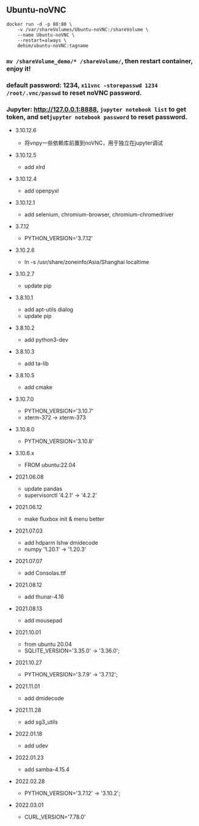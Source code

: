 Ubuntu-noVNC
-------------------------------
```
docker run -d -p 80:80 \
    -v /var/shareVolumes/Ubuntu-noVNC:/shareVolume \
    --name Ubuntu-noVNC \
    --restart=always \
    dehim/ubuntu-noVNC:tagname
```

### `mv /shareVolume_demo/* /shareVolume/`, then restart container, enjoy it!
### default password: 1234, `x11vnc -storepasswd 1234 /root/.vnc/passwd` to reset noVNC password.
### Jupyter: http://127.0.0.1:8888, `jupyter notebook list` to get token, and set`jupyter notebook password` to reset password.

- 3.10.12.6
  - 将vnpy一些依赖库前置到noVNC，用于独立在jupyter调试

- 3.10.12.5
  - add xlrd

- 3.10.12.4
  - add openpyxl

- 3.10.12.1
  - add selenium, chromium-browser, chromium-chromedriver

- 3.7.12
  - PYTHON_VERSION='3.7.12'

- 3.10.2.6
  - ln -s /usr/share/zoneinfo/Asia/Shanghai localtime

- 3.10.2.7
  - update pip 

- 3.8.10.1
  - add apt-utils dialog
  - update pip 

- 3.8.10.2
  - add python3-dev

- 3.8.10.3
  - add ta-lib

- 3.8.10.5
  - add cmake 

- 3.10.7.0
  - PYTHON_VERSION='3.10.7'
  - xterm-372 -> xterm-373

- 3.10.8.0
  - PYTHON_VERSION='3.10.8'

- 3.10.6.x
  - FROM ubuntu:22.04
  
  
- 2021.06.08
  - update pandas
  - supervisorctl '4.2.1' -> '4.2.2' 

- 2021.06.12
  - make fluxbox init & menu better

- 2021.07.03
  - add hdparm lshw dmidecode 
  - numpy '1.20.1' -> '1.20.3'

- 2021.07.07
  - add Consolas.ttf

- 2021.08.12
  - add thunar-4.16


- 2021.08.13
  - add mousepad

- 2021.10.01
  - from ubuntu 20.04
  - SQLITE_VERSION='3.35.0' -> '3.36.0';

- 2021.10.27
  - PYTHON_VERSION='3.7.9' -> '3.7.12';

- 2021.11.01
  - add dmidecode

- 2021.11.28
  - add sg3_utils

- 2022.01.18
  - add udev

- 2022.01.23
  - add samba-4.15.4

- 2022.02.28
  - PYTHON_VERSION='3.7.12' -> '3.10.2';

- 2022.03.01
  - CURL_VERSION='7.78.0'


